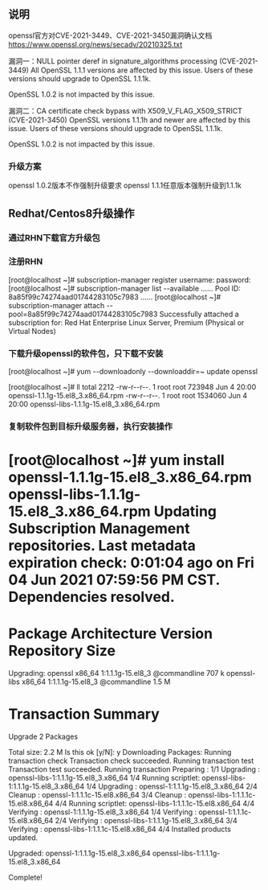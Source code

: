 
## 说明
openssl官方对CVE-2021-3449、CVE-2021-3450漏洞确认文档
https://www.openssl.org/news/secadv/20210325.txt

漏洞一：NULL pointer deref in signature_algorithms processing (CVE-2021-3449)
All OpenSSL 1.1.1 versions are affected by this issue. Users of these versions
should upgrade to OpenSSL 1.1.1k.

OpenSSL 1.0.2 is not impacted by this issue.

漏洞二：CA certificate check bypass with X509_V_FLAG_X509_STRICT (CVE-2021-3450)
OpenSSL versions 1.1.1h and newer are affected by this issue. Users of these
versions should upgrade to OpenSSL 1.1.1k.

OpenSSL 1.0.2 is not impacted by this issue.

### 升级方案
openssl 1.0.2版本不作强制升级要求
openssl 1.1.1任意版本强制升级到1.1.1k

## Redhat/Centos8升级操作
### 通过RHN下载官方升级包
### 注册RHN
[root@localhost ~]# subscription-manager register
username:
password:
[root@localhost ~]# subscription-manager list --available
......
Pool ID:             8a85f99c74274aad01744283105c7983
......
[root@localhost ~]# subscription-manager attach --pool=8a85f99c74274aad01744283105c7983
Successfully attached a subscription for: Red Hat Enterprise Linux Server, Premium (Physical or Virtual Nodes)

### 下载升级openssl的软件包，只下载不安装
[root@localhost ~]# yum --downloadonly --downloaddir=~ update openssl

[root@localhost ~]# ll
total 2212
-rw-r--r--. 1 root root  723948 Jun  4 20:00 openssl-1.1.1g-15.el8_3.x86_64.rpm
-rw-r--r--. 1 root root 1534060 Jun  4 20:00 openssl-libs-1.1.1g-15.el8_3.x86_64.rpm

### 复制软件包到目标升级服务器，执行安装操作
[root@localhost ~]# yum install openssl-1.1.1g-15.el8_3.x86_64.rpm openssl-libs-1.1.1g-15.el8_3.x86_64.rpm 
Updating Subscription Management repositories.
Last metadata expiration check: 0:01:04 ago on Fri 04 Jun 2021 07:59:56 PM CST.
Dependencies resolved.
===========================================================================================================================================================================================================================================
 Package                                                  Architecture                                       Version                                                        Repository                                                Size
===========================================================================================================================================================================================================================================
Upgrading:
 openssl                                                  x86_64                                             1:1.1.1g-15.el8_3                                              @commandline                                             707 k
 openssl-libs                                             x86_64                                             1:1.1.1g-15.el8_3                                              @commandline                                             1.5 M

Transaction Summary
===========================================================================================================================================================================================================================================
Upgrade  2 Packages

Total size: 2.2 M
Is this ok [y/N]: y
Downloading Packages:
Running transaction check
Transaction check succeeded.
Running transaction test
Transaction test succeeded.
Running transaction
  Preparing        :                                                                                                                                                                                                                   1/1 
  Upgrading        : openssl-libs-1:1.1.1g-15.el8_3.x86_64                                                                                                                                                                             1/4 
  Running scriptlet: openssl-libs-1:1.1.1g-15.el8_3.x86_64                                                                                                                                                                             1/4 
  Upgrading        : openssl-1:1.1.1g-15.el8_3.x86_64                                                                                                                                                                                  2/4 
  Cleanup          : openssl-1:1.1.1c-15.el8.x86_64                                                                                                                                                                                    3/4 
  Cleanup          : openssl-libs-1:1.1.1c-15.el8.x86_64                                                                                                                                                                               4/4 
  Running scriptlet: openssl-libs-1:1.1.1c-15.el8.x86_64                                                                                                                                                                               4/4 
  Verifying        : openssl-1:1.1.1g-15.el8_3.x86_64                                                                                                                                                                                  1/4 
  Verifying        : openssl-1:1.1.1c-15.el8.x86_64                                                                                                                                                                                    2/4 
  Verifying        : openssl-libs-1:1.1.1g-15.el8_3.x86_64                                                                                                                                                                             3/4 
  Verifying        : openssl-libs-1:1.1.1c-15.el8.x86_64                                                                                                                                                                               4/4 
Installed products updated.

Upgraded:
  openssl-1:1.1.1g-15.el8_3.x86_64                                                                                  openssl-libs-1:1.1.1g-15.el8_3.x86_64                                                                                 

Complete!


